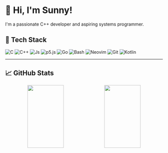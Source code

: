 # 👋 Hi, I'm Sunny!

I'm a passionate C++ developer and aspiring systems programmer.

## 🚀 Tech Stack
![C](https://img.shields.io/badge/C-A8B9CC?style=flat&logo=c&logoColor=white)
![C++](https://img.shields.io/badge/C++-00599C?style=flat&logo=c%2b%2b&logoColor=white)
![Js](https://img.shields.io/badge/Js-F7DF1E?style=flat&logo=javascript&logoColor=black)
![p5.js](https://img.shields.io/badge/p5.js-ED225D?style=flat&logo=p5dotjs&logoColor=white)
![Go](https://img.shields.io/badge/Go-00ADD8?style=flat&logo=go&logoColor=white)
![Bash](https://img.shields.io/badge/Bash-121011?style=flat&logo=gnu-bash&logoColor=white)
![Neovim](https://img.shields.io/badge/Neovim-57A143?style=flat&logo=neovim&logoColor=white)
![Git](https://img.shields.io/badge/Git-F05032?style=flat&logo=git&logoColor=white)
![Kotlin](https://img.shields.io/badge/Kotlin-7F52FF?style=flat&logo=kotlin&logoColor=white)

---

## 📈 GitHub Stats

<p align="center">
  <img width="48%" height="200" src="https://github-readme-stats.vercel.app/api?username=SunnyGitGud&show_icons=true&theme=tokyonight" />
  <img width="48%" height="200" src="https://github-readme-stats.vercel.app/api/top-langs?username=SunnyGitGud&show_icons=true&theme=tokyonight&layout=compact" />
</p>

